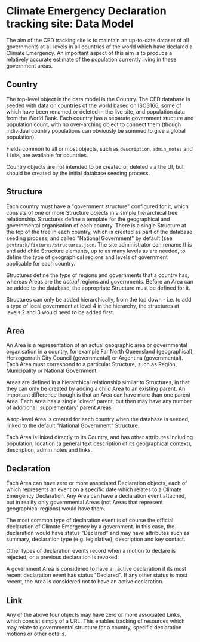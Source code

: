 # Climate Emergency Declaration tracking site:  Data Model

The aim of the CED tracking site is to maintain an up-to-date dataset of all governments at all levels in all countries of the world which have declared a Climate Emergency. An important aspect of this aim is to produce a relatively accurate estimate of the population currently living in these government areas.

## Country

The top-level object in the data model is the Country. The CED database is seeded with data on countries of the world based on ISO3166, some of which have been renamed or deleted in the live site, and population data from the World Bank. Each country has a separate government stucture and population count, with no over-arching object to connect them (though individual country populations can obviously be summed to give a global population). 

Fields common to all or most objects, such as `description`, `admin_notes` and `links`, are available for countries.

Country objects are not intended to be created or deleted via the UI, but should be created by the initial database seeding process.

## Structure

Each country must have a "government structure" configured for it, which consists of one or more Structure objects in a simple hierarchical tree relationship. Structures define a template for the geographical and governmental organisation of each country. There is a single Structure at the top of the tree in each country, which is created as part of the database seeding process, and called "National Government" by default (see `govtrack/fixtures/structures.json`. The site administrator can rename this and add child Structure elements, up to as many levels as are needed, to define the type of geographical regions and levels of government applicable for each country.

Structures define the *type* of regions and governments that a country has, whereas Areas are the *actual* regions and governments. Before an Area can be added to the database, the appropriate Structure must be defined for it.

Structures can only be added hierarchically, from the top down - i.e. to add a type of local government at level 4 in the hierarchy, the structures at levels 2 and 3 would need to be added first.

## Area

An Area is a representation of an actual geographic area or governmental organisation in a country, for example Far North Queensland (geographical), Herzogenrath City Council (governmental) or Argentina (governmental). Each Area must correspond to a particular Structure, such as Region, Municipality or National Government.

Areas are defined in a hierarchical relationship similar to Structures, in that they can only be created by adding a child Area to an existing parent. An important difference though is that an Area can have more than one parent Area. Each Area has a single 'direct' parent, but then may have any number of additional 'supplementary' parent Areas

A top-level Area is created for each country when the database is seeded, linked to the default "National Government" Structure.

Each Area is linked directly to its Country, and has other attributes including population, location (a general text description of its geographical context), description, admin notes and links.

## Declaration

Each Area can have zero or more associated Declaration objects, each of which represents an event on a specific date which relates to a Climate Emergency Declaration. Any Area can have a declaration event attached, but in reality only governmental Areas (not Areas that represent geographical regions) would have them.

The most common type of declaration event is of course the official declaration of Climate Emergency by a government. In this case, the declaration would have status "Declared" and may have attributes such as summary, declaration type (e.g. legislative), description and key contact.

Other types of declaration events record when a motion to declare is rejected, or a previous declaration is revoked.

A government Area is considered to have an active declaration if its most recent declaration event has status "Declared". If any other status is most recent, the Area is considered not to have an active declaration.

## Link

Any of the above four objects may have zero or more associated Links, which consist simply of a URL. This enables tracking of resources which may relate to governmental structure for a country, specific declaration motions or other details.


